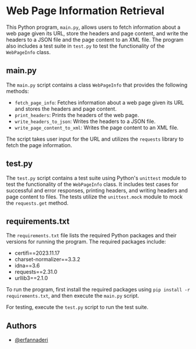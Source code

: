 # Web Page Information Retrieval

This Python program, `main.py`, allows users to fetch information about a web page given its URL, store the headers and page content, and write the headers to a JSON file and the page content to an XML file. The program also includes a test suite in `test.py` to test the functionality of the `WebPageInfo` class.

## main.py

The `main.py` script contains a class `WebPageInfo` that provides the following methods:

- `fetch_page_info`: Fetches information about a web page given its URL and stores the headers and page content.
- `print_headers`: Prints the headers of the web page.
- `write_headers_to_json`: Writes the headers to a JSON file.
- `write_page_content_to_xml`: Writes the page content to an XML file.

The script takes user input for the URL and utilizes the `requests` library to fetch the page information.

## test.py

The `test.py` script contains a test suite using Python's `unittest` module to test the functionality of the `WebPageInfo` class. It includes test cases for successful and error responses, printing headers, and writing headers and page content to files. The tests utilize the `unittest.mock` module to mock the `requests.get` method.

## requirements.txt

The `requirements.txt` file lists the required Python packages and their versions for running the program. The required packages include:
- certifi==2023.11.17
- charset-normalizer==3.3.2
- idna==3.6
- requests==2.31.0
- urllib3==2.1.0

To run the program, first install the required packages using `pip install -r requirements.txt`, and then execute the `main.py` script.

For testing, execute the `test.py` script to run the test suite.



## Authors

- [@erfannaderi](https://github.com/erfannaderi)

